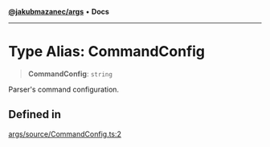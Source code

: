 [**@jakubmazanec/args**](../README.md) • **Docs**

---

# Type Alias: CommandConfig

> **CommandConfig**: `string`

Parser's command configuration.

## Defined in

[args/source/CommandConfig.ts:2](https://github.com/jakubmazanec/tools/blob/863f04cbbb9368fd023f0309084819aa9247d808/packages/args/source/CommandConfig.ts#L2)
